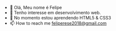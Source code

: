 - 👋 Olá, Meu nome é Felipe
- 👀 Tenho interesse em desenvolvimento web.
- 🌱 No momento estou aprendendo HTML5 & CSS3
- 📫 How to reach me feliperese2018@gmail.com

<!---
Foxis16/Foxis16 is a ✨ special ✨ repository because its `README.md` (this file) appears on your GitHub profile.
You can click the Preview link to take a look at your changes.
--->
